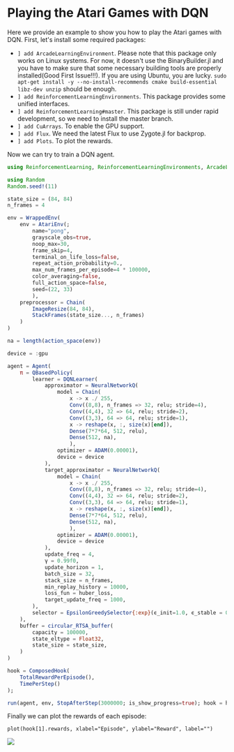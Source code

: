 # Playing the Atari Games with DQN

Here we provide an example to show you how to play the Atari games with DQN.
First, let's install some required packages:

- `] add ArcadeLearningEnvironment`. Please note that this package only works on Linux systems. For now, it doesn't use the BinaryBuilder.jl and you have to make sure that some necessary building tools are properly installed(Good First Issue!!!). If you are using Ubuntu, you are lucky. `sudo apt-get install -y --no-install-recommends cmake build-essential libz-dev unzip` should be enough.
- `] add ReinforcementLearningEnvironments`. This package provides some unified interfaces.
- `] add ReinforcementLearning#master`. This package is still under rapid development, so we need to install the master branch.
- `] add CuArrays`. To enable the GPU support.
- `] add Flux`. We need the latest Flux to use Zygote.jl for backprop.
- `] add Plots`. To plot the rewards.

Now we can try to train a DQN agent.

```julia
using ReinforcementLearning, ReinforcementLearningEnvironments, ArcadeLearningEnvironment, Flux, Plots

using Random
Random.seed!(11)

state_size = (84, 84)
n_frames = 4

env = WrappedEnv(
    env = AtariEnv(;
        name="pong",
        grayscale_obs=true,
        noop_max=30,
        frame_skip=4,
        terminal_on_life_loss=false,
        repeat_action_probability=0.,
        max_num_frames_per_episode=4 * 100000,
        color_averaging=false,
        full_action_space=false,
        seed=(22, 33)
        ),
    preprocessor = Chain(
        ImageResize(84, 84),
        StackFrames(state_size..., n_frames)
    )
)

na = length(action_space(env))

device = :gpu

agent = Agent(
    π = QBasedPolicy(
        learner = DQNLearner(
            approximator = NeuralNetworkQ(
                model = Chain(
                    x -> x ./ 255,
                    Conv((8,8), n_frames => 32, relu; stride=4),
                    Conv((4,4), 32 => 64, relu; stride=2),
                    Conv((3,3), 64 => 64, relu; stride=1),
                    x -> reshape(x, :, size(x)[end]),
                    Dense(7*7*64, 512, relu),
                    Dense(512, na),
                    ),
                optimizer = ADAM(0.00001),
                device = device
            ),
            target_approximator = NeuralNetworkQ(
                model = Chain(
                    x -> x ./ 255,
                    Conv((8,8), n_frames => 32, relu; stride=4),
                    Conv((4,4), 32 => 64, relu; stride=2),
                    Conv((3,3), 64 => 64, relu; stride=1),
                    x -> reshape(x, :, size(x)[end]),
                    Dense(7*7*64, 512, relu),
                    Dense(512, na),
                    ),
                optimizer = ADAM(0.00001),
                device = device
            ),
            update_freq = 4,
            γ = 0.99f0,
            update_horizon = 1,
            batch_size = 32,
            stack_size = n_frames,
            min_replay_history = 10000,
            loss_fun = huber_loss,
            target_update_freq = 1000,
        ),
        selector = EpsilonGreedySelector{:exp}(ϵ_init=1.0, ϵ_stable = 0.01, decay_steps = 30000),
    ),
    buffer = circular_RTSA_buffer(
        capacity = 100000,
        state_eltype = Float32,
        state_size = state_size,
    )
)

hook = ComposedHook(
    TotalRewardPerEpisode(),
    TimePerStep()
);

run(agent, env, StopAfterStep(3000000; is_show_progress=true); hook = hook)
```

Finally we can plot the rewards of each episode:

```
plot(hook[1].rewards, xlabel="Episode", ylabel="Reward", label="")
```

![](../assets/img/pong_dqn.png)